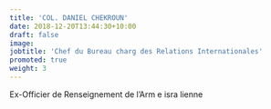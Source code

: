 ```yaml
---
title: 'COL. DANIEL CHEKROUN'
date: 2018-12-20T13:44:30+10:00
draft: false
image: 
jobtitle: 'Chef du Bureau charg des Relations Internationales'
promoted: true
weight: 3
---
```


Ex-Officier de Renseignement de l’Arm e isra lienne
